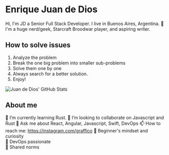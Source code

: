# Enrique Juan de Dios
Hi, I'm JD a Senior Full Stack Developer. I live in Buenos Aires, Argentina. 🙌 I'm a huge nerd/geek, Starcraft Broodwar player, and aspiring writer.

## How to solve issues
1. Analyze the problem
2. Break the one big problem into smaller sub-problems
3. Solve them one by one
4. Always search for a better solution.
5. Enjoy!

![Juan de Dios' GitHub Stats](https://github-readme-stats.vercel.app/api?username=zazk&show_icons=true&hide_border=true)

## About me
🌱 I’m currently learning Rust.
👯 I’m looking to collaborate on Javascript and Rust
💬 Ask me about React, Angular, Javascript, Swift, DevOps
📫 How to reach me: https://instagram.com/graffico
🍏 Beginner's mindset and curiosity<br>
🚀 DevOps passionate<br>
🙌 Shared norms<br>
